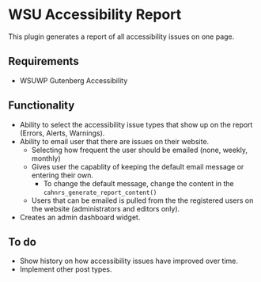 # WSU Accessibility Report
This plugin generates a report of all accessibility issues on one page.
## Requirements
- WSUWP Gutenberg Accessibility
## Functionality
- Ability to select the accessibility issue types that show up on the report (Errors, Alerts, Warnings). 
- Ability to email user that there are issues on their website.
	- Selecting how frequent the user should be emailed (none, weekly, monthly)
	- Gives user the capablity of keeping the default email message or entering their own. 
		- To change the default message, change the content in the ```cahnrs_generate_report_content()```
	- Users that can be emailed is pulled from the the registered users on the website (administrators and editors only).
- Creates an admin dashboard widget. 
## To do
- Show history on how accessibility issues have improved over time.
- Implement other post types.